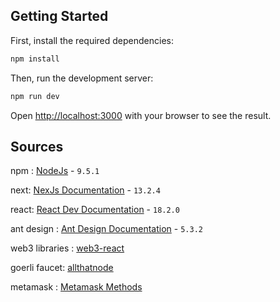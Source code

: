 ## Getting Started

First, install the required dependencies:

```bash
npm install
```

Then, run the development server:

```bash
npm run dev
```

Open [http://localhost:3000](http://localhost:3000) with your browser to see the result.

## Sources

npm : [NodeJs](https://nodejs.org/en) - `9.5.1`

next: [NexJs Documentation](https://nextjs.org/docs/getting-started) - `13.2.4`

react: [React Dev Documentation](https://react.dev/) - `18.2.0`

ant design : [Ant Design Documentation](https://ant.design/components/overview) - `5.3.2`

web3 libraries : [web3-react](https://github.com/Uniswap/web3-react)

goerli faucet: [allthatnode](https://www.allthatnode.com/faucet/ethereum.dsrv)

metamask : [Metamask Methods](https://docs.metamask.io/guide/rpc-api.html#table-of-contents)
